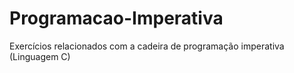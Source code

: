 # Programacao-Imperativa
Exercícios relacionados com a cadeira de programação imperativa (Linguagem C)
